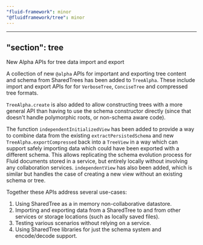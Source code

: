 ```yaml
---
"fluid-framework": minor
"@fluidframework/tree": minor
---
```

---
"section": tree
---

New Alpha APIs for tree data import and export

A collection of new `@alpha` APIs for important and exporting tree content and schema from SharedTrees has been added to `TreeAlpha`.
These include import and export APIs for for `VerboseTree`, `ConciseTree` and compressed tree formats.

`TreeAlpha.create` is also added to allow constructing trees with a more general API than having to use the schema constructor directly (since that doesn't handle polymorphic roots, or non-schema aware code).

The function `independentInitializedView` has been added to provide a way to combine data from the existing `extractPersistedSchema` and new `TreeAlpha.exportCompressed` back into a `TreeView` in a way which can support safely importing data which could have been exported with a different schema.
This allows replicating the schema evolution process for Fluid documents stored in a service, but entirely locally without involving any collaboration services.
`independentView` has also been added, which is similar but handles the case of creating a new view without an existing schema or tree.

Together these APIs address several use-cases:

1. Using SharedTree as a in memory non-collaborative datastore.
2. Importing and exporting data from a SharedTree to and from other services or storage locations (such as locally saved files).
3. Testing various scenarios without relying on a service.
4. Using SharedTree libraries for just the schema system and encode/decode support.
